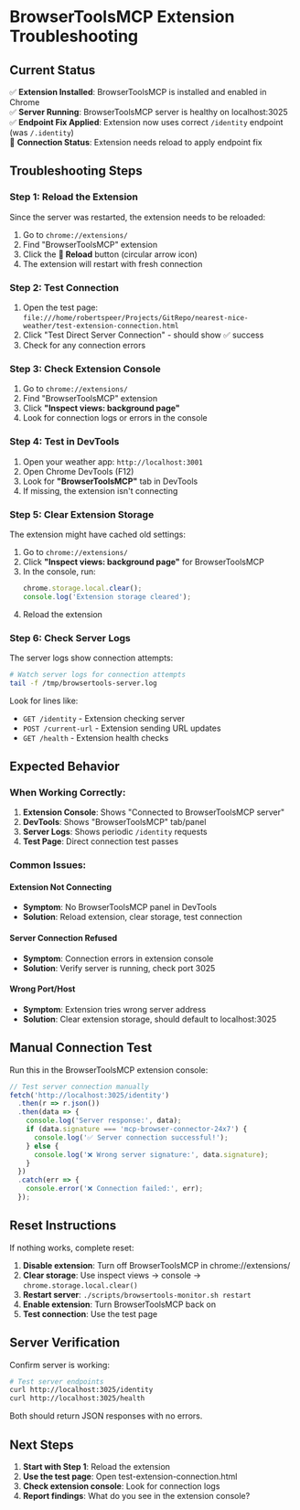 # BrowserToolsMCP Extension Troubleshooting

## **Current Status**
✅ **Extension Installed**: BrowserToolsMCP is installed and enabled in Chrome  
✅ **Server Running**: BrowserToolsMCP server is healthy on localhost:3025  
✅ **Endpoint Fix Applied**: Extension now uses correct `/identity` endpoint (was `/.identity`)  
🔄 **Connection Status**: Extension needs reload to apply endpoint fix  

## **Troubleshooting Steps**

### **Step 1: Reload the Extension**
Since the server was restarted, the extension needs to be reloaded:

1. Go to `chrome://extensions/`
2. Find "BrowserToolsMCP" extension
3. Click the **🔄 Reload** button (circular arrow icon)
4. The extension will restart with fresh connection

### **Step 2: Test Connection**
1. Open the test page: `file:///home/robertspeer/Projects/GitRepo/nearest-nice-weather/test-extension-connection.html`
2. Click "Test Direct Server Connection" - should show ✅ success
3. Check for any connection errors

### **Step 3: Check Extension Console**
1. Go to `chrome://extensions/`
2. Find "BrowserToolsMCP" extension
3. Click **"Inspect views: background page"**
4. Look for connection logs or errors in the console

### **Step 4: Test in DevTools**
1. Open your weather app: `http://localhost:3001`
2. Open Chrome DevTools (F12)
3. Look for **"BrowserToolsMCP"** tab in DevTools
4. If missing, the extension isn't connecting

### **Step 5: Clear Extension Storage**
The extension might have cached old settings:

1. Go to `chrome://extensions/`
2. Click **"Inspect views: background page"** for BrowserToolsMCP
3. In the console, run:
   ```javascript
   chrome.storage.local.clear();
   console.log('Extension storage cleared');
   ```
4. Reload the extension

### **Step 6: Check Server Logs**
The server logs show connection attempts:
```bash
# Watch server logs for connection attempts
tail -f /tmp/browsertools-server.log
```

Look for lines like:
- `GET /identity` - Extension checking server
- `POST /current-url` - Extension sending URL updates
- `GET /health` - Extension health checks

## **Expected Behavior**

### **When Working Correctly:**
1. **Extension Console**: Shows "Connected to BrowserToolsMCP server"
2. **DevTools**: Shows "BrowserToolsMCP" tab/panel
3. **Server Logs**: Shows periodic `/identity` requests
4. **Test Page**: Direct connection test passes

### **Common Issues:**

#### **Extension Not Connecting**
- **Symptom**: No BrowserToolsMCP panel in DevTools
- **Solution**: Reload extension, clear storage, test connection

#### **Server Connection Refused**
- **Symptom**: Connection errors in extension console
- **Solution**: Verify server is running, check port 3025

#### **Wrong Port/Host**
- **Symptom**: Extension tries wrong server address
- **Solution**: Clear extension storage, should default to localhost:3025

## **Manual Connection Test**

Run this in the BrowserToolsMCP extension console:
```javascript
// Test server connection manually
fetch('http://localhost:3025/identity')
  .then(r => r.json())
  .then(data => {
    console.log('Server response:', data);
    if (data.signature === 'mcp-browser-connector-24x7') {
      console.log('✅ Server connection successful!');
    } else {
      console.log('❌ Wrong server signature:', data.signature);
    }
  })
  .catch(err => {
    console.error('❌ Connection failed:', err);
  });
```

## **Reset Instructions**

If nothing works, complete reset:

1. **Disable extension**: Turn off BrowserToolsMCP in chrome://extensions/
2. **Clear storage**: Use inspect views → console → `chrome.storage.local.clear()`
3. **Restart server**: `./scripts/browsertools-monitor.sh restart`
4. **Enable extension**: Turn BrowserToolsMCP back on
5. **Test connection**: Use the test page

## **Server Verification**

Confirm server is working:
```bash
# Test server endpoints
curl http://localhost:3025/identity
curl http://localhost:3025/health
```

Both should return JSON responses with no errors.

## **Next Steps**

1. **Start with Step 1**: Reload the extension
2. **Use the test page**: Open test-extension-connection.html
3. **Check extension console**: Look for connection logs
4. **Report findings**: What do you see in the extension console?